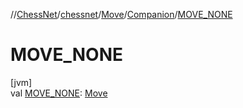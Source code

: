 //[ChessNet](../../../../index.md)/[chessnet](../../index.md)/[Move](../index.md)/[Companion](index.md)/[MOVE_NONE](-m-o-v-e_-n-o-n-e.md)

# MOVE_NONE

[jvm]\
val [MOVE_NONE](-m-o-v-e_-n-o-n-e.md): [Move](../index.md)
